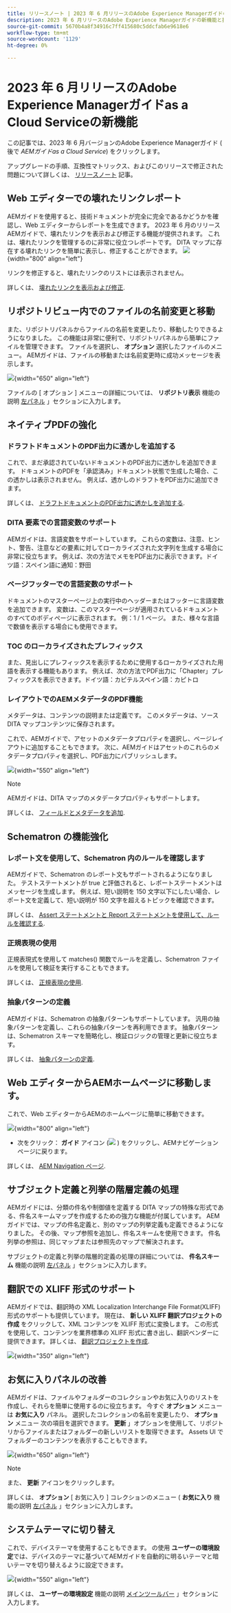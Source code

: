 ```yaml
---
title: リリースノート | 2023 年 6 月リリースのAdobe Experience Managerガイドの新機能
description: 2023 年 6 月リリースのAdobe Experience Managerガイドの新機能と拡張機能をas a Cloud Service
source-git-commit: 5670b4a8f34916c7ff415680c5ddcfab6e9618e6
workflow-type: tm+mt
source-wordcount: '1129'
ht-degree: 0%

---
```


# 2023 年 6 月リリースのAdobe Experience Managerガイドas a Cloud Serviceの新機能

この記事では、2023 年 6 月バージョンのAdobe Experience Managerガイド ( 後で *AEMガイドas a Cloud Service*) をクリックします。

アップグレードの手順、互換性マトリックス、およびこのリリースで修正された問題について詳しくは、 [リリースノート](release-notes-2023.6.0.md) 記事。

## Web エディターでの壊れたリンクレポート

AEMガイドを使用すると、技術ドキュメントが完全に完全であるかどうかを確認し、Web エディターからレポートを生成できます。 2023 年 6 月のリリースAEMガイドで、壊れたリンクを表示および修正する機能が提供されます。 これは、壊れたリンクを管理するのに非常に役立つレポートです。 DITA マップに存在する壊れたリンクを簡単に表示し、修正することができます。
![](assets/broken-link-report.png){width="800" align="left"}

リンクを修正すると、壊れたリンクのリストには表示されません。

詳しくは、 [壊れたリンクを表示および修正](../user-guide/reports-web-editor.md#report-broken-links).

## リポジトリビュー内でのファイルの名前変更と移動

また、リポジトリパネルからファイルの名前を変更したり、移動したりできるようになりました。 この機能は非常に便利で、リポジトリパネルから簡単にファイルを管理できます。 ファイルを選択し、 **オプション** 選択したファイルのメニュー。 AEMガイドは、ファイルの移動または名前変更時に成功メッセージを表示します。

![](assets/rename-move-assets.png){width="650" align="left"}

ファイルの [ オプション ] メニューの詳細については、 **リポジトリ表示** 機能の説明 [左パネル](../user-guide/web-editor-features.md#id2051EA0M0HS) 」セクションに入力します。

## ネイティブPDFの強化

### ドラフトドキュメントのPDF出力に透かしを追加する

これで、まだ承認されていないドキュメントのPDF出力に透かしを追加できます。 ドキュメントのPDFを「承認済み」ドキュメント状態で生成した場合、この透かしは表示されません。 例えば、透かしのドラフトをPDF出力に追加できます。

詳しくは、 [ドラフトドキュメントのPDF出力に透かしを追加する](../native-pdf/use-javascript-content-style.md#watermark-draft-document).

### DITA 要素での言語変数のサポート

AEMガイドは、言語変数をサポートしています。 これらの変数は、注意、ヒント、警告、注意などの要素に対してローカライズされた文字列を生成する場合に非常に役立ちます。 例えば、次の方法でメモをPDF出力に表示できます。ドイツ語：スペイン語に通知：野田

### ページフッターでの言語変数のサポート

ドキュメントのマスターページ上の実行中のヘッダーまたはフッターに言語変数を追加できます。 変数は、このマスターページが適用されているドキュメントのすべてのボディページに表示されます。 例：1 / 1 ページ。
また、様々な言語で数値を表示する場合にも使用できます。

### TOC のローカライズされたプレフィックス

また、見出しにプレフィックスを表示するために使用するローカライズされた用語を表示する機能もあります。
例えば、次の方法でPDF出力に「Chapter」プレフィックスを表示できます。ドイツ語：カピテルスペイン語：カピトロ

### レイアウトでのAEMメタデータのPDF機能


メタデータは、コンテンツの説明または定義です。 このメタデータは、ソース DITA マップコンテンツに保存されます。

これで、AEMガイドで、アセットのメタデータプロパティを選択し、ページレイアウトに追加することもできます。 次に、AEMガイドはアセットのこれらのメタデータプロパティを選択し、PDF出力にパブリッシュします。


![](assets/native-pdf-metadata-asset.png){width="550" align="left"}

>[!NOTE]
>
> AEMガイドは、DITA マップのメタデータプロパティもサポートします。

詳しくは、 [フィールドとメタデータを追加](../native-pdf/design-page-layout.md#add-fields-metadata).


## Schematron の機能強化

### レポート文を使用して、Schematron 内のルールを確認します

AEMガイドで、Schematron のレポート文もサポートされるようになりました。 テストステートメントが true と評価されると、レポートステートメントはメッセージを生成します。 例えば、短い説明を 150 文字以下にしたい場合、レポート文を定義して、短い説明が 150 文字を超えるトピックを確認できます。

詳しくは、 [Assert ステートメントと Report ステートメントを使用して、ルールを確認する](../user-guide/support-schematron-file.md#schematron-assert-report).

### 正規表現の使用

正規表現式を使用して matches() 関数でルールを定義し、Schematron ファイルを使用して検証を実行することもできます。

詳しくは、 [正規表現の使用](../user-guide/support-schematron-file.md#schematron-assert-report).


### 抽象パターンの定義

AEMガイドは、Schematron の抽象パターンもサポートしています。 汎用の抽象パターンを定義し、これらの抽象パターンを再利用できます。 抽象パターンは、Schematron スキーマを簡略化し、検証ロジックの管理と更新に役立ちます。


詳しくは、 [抽象パターンの定義](../user-guide/support-schematron-file.md#schematron-abstract-patterns).

## Web エディターからAEMホームページに移動します。

これで、Web エディターからAEMのホームページに簡単に移動できます。

![](assets/web-editor-launch-page.png){width="800" align="left"}

* 次をクリック： **ガイド** アイコン (![](assets/aem-guides-icon.png) ) をクリックし、AEMナビゲーションページに戻ります。


詳しくは、 [AEM Navigation ページ](../user-guide/web-editor-launch-editor.md#id2056BG00RZJ).

## サブジェクト定義と列挙の階層定義の処理

AEMガイドには、分類の件名や制御値を定義する DITA マップの特殊な形式である、件名スキームマップを作成するための強力な機能が付属しています。 AEMガイドでは、マップの件名定義と、別のマップの列挙定義も定義できるようになりました。 その後、マップ参照を追加し、件名スキームを使用できます。
件名列挙の参照は、同じマップまたは参照先のマップで解決されます。

サブジェクトの定義と列挙の階層的定義の処理の詳細については、 **件名スキーム** 機能の説明 [左パネル](../user-guide/web-editor-features.md#id2051EA0M0HS) 」セクションに入力します。

## 翻訳での XLIFF 形式のサポート

AEMガイドでは、翻訳時の XML Localization Interchange File Format(XLIFF) 形式のサポートも提供しています。 現在は、 **新しい XLIFF 翻訳プロジェクトの作成** をクリックして、XML コンテンツを XLIFF 形式に変換します。
この形式を使用して、コンテンツを業界標準の XLIFF 形式に書き出し、翻訳ベンダーに提供できます。 詳しくは、 [翻訳プロジェクトを作成](../user-guide/translate-documents-web-editor.md#create-translation-project).

![](assets/translation-project-types.png){width="350" align="left"}



## お気に入りパネルの改善

AEMガイドは、ファイルやフォルダーのコレクションやお気に入りのリストを作成し、それらを簡単に使用するのに役立ちます。 今すぐ **オプション** メニューは **お気に入り** パネル。 選択したコレクションの名前を変更したり、 **オプション** メニュー 次の項目を選択できます。 **更新** 」オプションを使用して、リポジトリからファイルまたはフォルダーの新しいリストを取得できます。 Assets UI でフォルダーのコンテンツを表示することもできます。

![](assets/favorites-options.png){width="650" align="left"}

>[!NOTE]
>
> また、 **更新** アイコンをクリックします。

詳しくは、 **オプション** [ お気に入り ] コレクションのメニュー ( **お気に入り** 機能の説明 [左パネル](../user-guide/web-editor-features.md#id2051EA0M0HS) 」セクションに入力します。

## システムテーマに切り替え

これで、デバイステーマを使用することもできます。 の使用 **ユーザーの環境設定**&#x200B;では、デバイスのテーマに基づいてAEMガイドを自動的に明るいテーマと暗いテーマを切り替えるように設定できます。

![](assets/device-theme-user-preferences.png){width="550" align="left"}

詳しくは、 **ユーザーの環境設定** 機能の説明 [メインツールバー](../user-guide/web-editor-features.md#id2051EA0G05Z) 」セクションに入力します。
